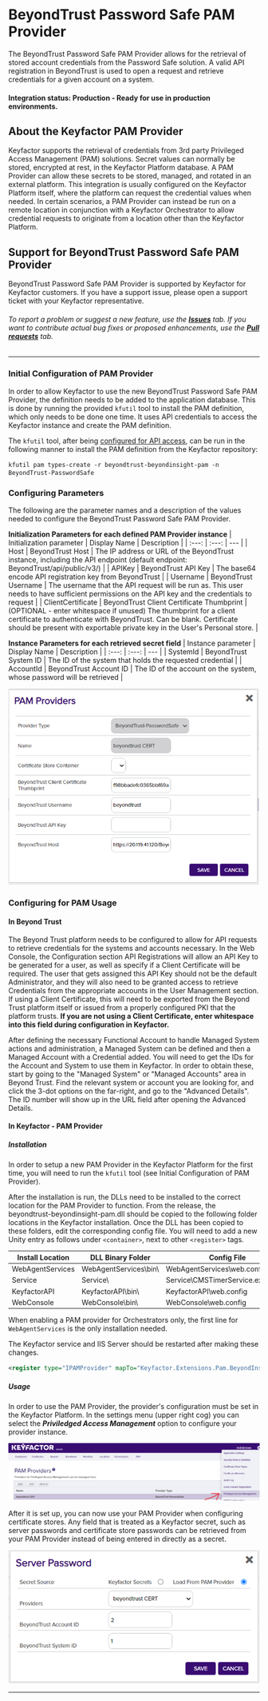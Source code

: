 # BeyondTrust Password Safe PAM Provider

The BeyondTrust Password Safe PAM Provider allows for the retrieval of stored account credentials from the Password Safe solution. A valid API registration in BeyondTrust is used to open a request and retrieve credentials for a given account on a system.

#### Integration status: Production - Ready for use in production environments.

## About the Keyfactor PAM Provider

Keyfactor supports the retrieval of credentials from 3rd party Privileged Access Management (PAM) solutions. Secret values can normally be stored, encrypted at rest, in the Keyfactor Platform database. A PAM Provider can allow these secrets to be stored, managed, and rotated in an external platform. This integration is usually configured on the Keyfactor Platform itself, where the platform can request the credential values when needed. In certain scenarios, a PAM Provider can instead be run on a remote location in conjunction with a Keyfactor Orchestrator to allow credential requests to originate from a location other than the Keyfactor Platform.



## Support for BeyondTrust Password Safe PAM Provider

BeyondTrust Password Safe PAM Provider is supported by Keyfactor for Keyfactor customers. If you have a support issue, please open a support ticket with your Keyfactor representative.

###### To report a problem or suggest a new feature, use the **[Issues](../../issues)** tab. If you want to contribute actual bug fixes or proposed enhancements, use the **[Pull requests](../../pulls)** tab.



---






### Initial Configuration of PAM Provider
In order to allow Keyfactor to use the new BeyondTrust Password Safe PAM Provider, the definition needs to be added to the application database.
This is done by running the provided `kfutil` tool to install the PAM definition, which only needs to be done one time. It uses API credentials to access the Keyfactor instance and create the PAM definition.

The `kfutil` tool, after being [configured for API access](https://github.com/Keyfactor/kfutil#quickstart), can be run in the following manner to install the PAM definition from the Keyfactor repository:

```
kfutil pam types-create -r beyondtrust-beyondinsight-pam -n BeyondTrust-PasswordSafe
```

### Configuring Parameters
The following are the parameter names and a description of the values needed to configure the BeyondTrust Password Safe PAM Provider.

__Initialization Parameters for each defined PAM Provider instance__
| Initialization parameter | Display Name | Description |
| :---: | :---: | --- |
| Host | BeyondTrust Host | The IP address or URL of the BeyondTrust instance, including the API endpoint (default endpoint: BeyondTrust/api/public/v3/) |
| APIKey | BeyondTrust API Key | The base64 encode API registration key from BeyondTrust |
| Username | BeyondTrust Username | The username that the API request will be run as. This user needs to have sufficient permissions on the API key and the credentials to request |
| ClientCertificate | BeyondTrust Client Certificate Thumbprint | (OPTIONAL - enter whitespace if unused) The thumbprint for a client certificate to authenticate with BeyondTrust. Can be blank. Certificate should be present with exportable private key in the User's Personal store. |


__Instance Parameters for each retrieved secret field__
| Instance parameter | Display Name | Description |
| :---: | :---: | --- |
| SystemId | BeyondTrust System ID | The ID of the system that holds the requested credential |
| AccountId | BeyondTrust Account ID | The ID of the account on the system, whose password will be retrieved |

![](images/config.png)

### Configuring for PAM Usage
#### In Beyond Trust
The Beyond Trust platform needs to be configured to allow for API requests to retrieve credentials for the systems and accounts necessary.
In the Web Console, the Configuration section API Registrations will allow an API Key to be generated for a user, as well as specify if a Client Certificate will be required.
The user that gets assigned this API Key should not be the default Administrator, and they will also need to be granted access to retrieve Credentials from the appropriate accounts in the User Management section.
If using a Client Certificate, this will need to be exported from the Beyond Trust platform itself or issued from a properly configured PKI that the platform trusts.
__If you are not using a Client Certificate, enter whitespace into this field during configuration in Keyfactor.__

After defining the necessary Functional Account to handle Managed System actions and administration, a Managed System can be defined and then a Managed Account with a Credential added.
You will need to get the IDs for the Account and System to use them in Keyfactor. In order to obtain these, start by going to the "Managed System" or "Managed Accounts" area in Beyond Trust. Find the relevant system or account you are looking for, and click the 3-dot options on the far-right, and go to the "Advanced Details". The ID number will show up in the URL field after opening the Advanced Details.

#### In Keyfactor - PAM Provider
##### Installation
In order to setup a new PAM Provider in the Keyfactor Platform for the first time, you will need to run the `kfutil` tool (see Initial Configuration of PAM Provider).

After the installation is run, the DLLs need to be installed to the correct location for the PAM Provider to function. From the release, the beyondtrust-beyondinsight-pam.dll should be copied to the following folder locations in the Keyfactor installation. Once the DLL has been copied to these folders, edit the corresponding config file. You will need to add a new Unity entry as follows under `<container>`, next to other `<register>` tags.

| Install Location | DLL Binary Folder | Config File |
| --- | --- | --- |
| WebAgentServices | WebAgentServices\bin\ | WebAgentServices\web.config |
| Service | Service\ | Service\CMSTimerService.exe.config |
| KeyfactorAPI | KeyfactorAPI\bin\ | KeyfactorAPI\web.config |
| WebConsole | WebConsole\bin\ | WebConsole\web.config |

When enabling a PAM provider for Orchestrators only, the first line for `WebAgentServices` is the only installation needed.

The Keyfactor service and IIS Server should be restarted after making these changes.

```xml
<register type="IPAMProvider" mapTo="Keyfactor.Extensions.Pam.BeyondInsight.PasswordSafe.PasswordSafePAM, beyondtrust-beyondinsight-pam" name="BeyondTrust-PasswordSafe" />
```




##### Usage
In order to use the PAM Provider, the provider's configuration must be set in the Keyfactor Platform. In the settings menu (upper right cog) you can select the ___Priviledged Access Management___ option to configure your provider instance.

![](images/setting.png)

After it is set up, you can now use your PAM Provider when configuring certificate stores. Any field that is treated as a Keyfactor secret, such as server passwords and certificate store passwords can be retrieved from your PAM Provider instead of being entered in directly as a secret.

![](images/password.png)


---





